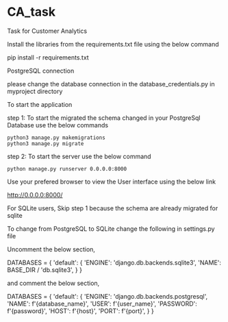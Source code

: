 # CA_task
Task for Customer Analytics


Install the libraries from the requirements.txt file using the below command
 
 pip install -r requirements.txt
 
 
PostgreSQL connection

please change the database connection in the database_credentials.py in myproject directory

To start the application


step 1:
   To start the migrated the schema changed in your PostgreSql Database use the below commands
   
    python3 manage.py makemigrations
    python3 manage.py migrate
    
 step 2: 
    To start the server use the below command
    
    python manage.py runserver 0.0.0.0:8000
    
 Use your prefered browser to view the User interface using the below link
 
 http://0.0.0.0:8000/
 
 For SQLite users, Skip step 1 because the schema are already migrated for sqlite

To change from PostgreSQL to SQLite change the following in settings.py file

 Uncomment the below section,
 
 DATABASES = {
    'default': {
        'ENGINE': 'django.db.backends.sqlite3',
        'NAME': BASE_DIR / 'db.sqlite3',
    }
}

and comment the below section,

DATABASES = {
    'default': {
        'ENGINE': 'django.db.backends.postgresql',
        'NAME': f'{database_name}',
        'USER': f'{user_name}',
        'PASSWORD': f'{password}',
        'HOST': f'{host}',
        'PORT': f'{port}',
    }
}
